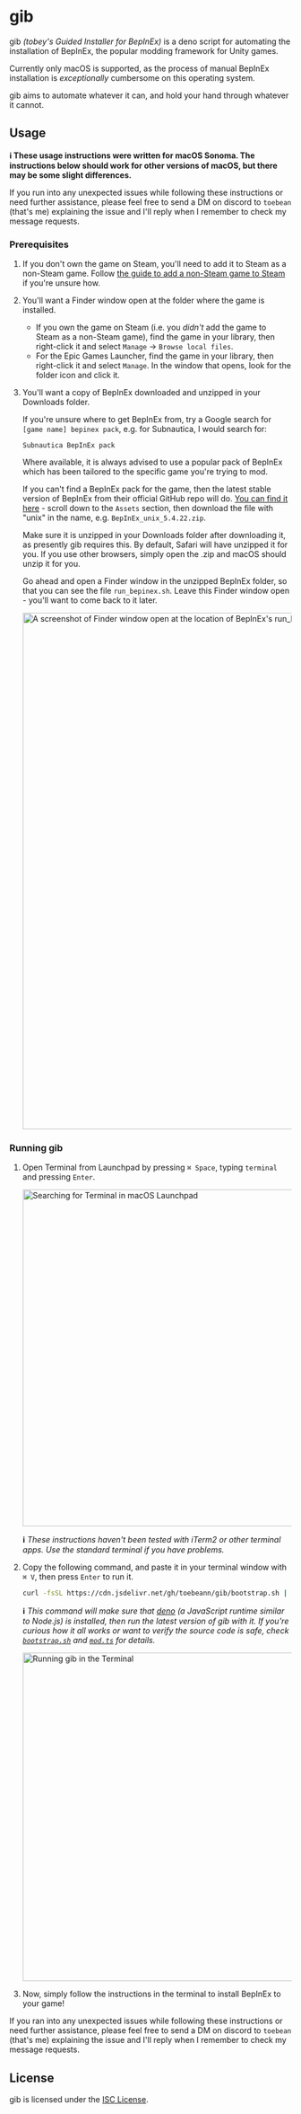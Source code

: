 # gib

gib _(tobey's Guided Installer for BepInEx)_ is a deno script for automating the
installation of BepInEx, the popular modding framework for Unity games.

Currently only macOS is supported, as the process of manual BepInEx installation
is _exceptionally_ cumbersome on this operating system.

gib aims to automate whatever it can, and hold your hand through whatever it
cannot.

## Usage

**ℹ️ These usage instructions were written for macOS Sonoma. The instructions
below should work for other versions of macOS, but there may be some slight
differences.**

If you run into any unexpected issues while following these instructions or need
further assistance, please feel free to send a DM on discord to `toebean`
(that's me) explaining the issue and I'll reply when I remember to check my
message requests.

### Prerequisites

1. If you don't own the game on Steam, you'll need to add it to Steam as a
   non-Steam game. Follow
   [the guide to add a non-Steam game to Steam](https://github.com/toebeann/gib/wiki/Adding-non%E2%80%90Steam-games-to-Steam)
   if you're unsure how.

1. You'll want a Finder window open at the folder where the game is installed.

   - If you own the game on Steam (i.e. you _didn't_ add the game to Steam as a
     non-Steam game), find the game in your library, then right-click it and
     select `Manage` -> `Browse local files`.
   - For the Epic Games Launcher, find the game in your library, then
     right-click it and select `Manage`. In the window that opens, look for the
     folder icon and click it.

1. You'll want a copy of BepInEx downloaded and unzipped in your Downloads
   folder.

   If you're unsure where to get BepInEx from, try a Google search for
   `[game name] bepinex pack`, e.g. for Subnautica, I would search for:
   ```
   Subnautica BepInEx pack
   ```

   Where available, it is always advised to use a popular pack of BepInEx which
   has been tailored to the specific game you're trying to mod.

   If you can't find a BepInEx pack for the game, then the latest stable version
   of BepInEx from their official GitHub repo will do.
   [You can find it here](https://github.com/BepInEx/BepInEx/releases/latest) -
   scroll down to the `Assets` section, then download the file with "unix" in
   the name, e.g. `BepInEx_unix_5.4.22.zip`.

   Make sure it is unzipped in your Downloads folder after downloading it, as
   presently gib requires this. By default, Safari will have unzipped it for
   you. If you use other browsers, simply open the .zip and macOS should unzip
   it for you.

   Go ahead and open a Finder window in the unzipped BepInEx folder, so that you
   can see the file `run_bepinex.sh`. Leave this Finder window open - you'll
   want to come back to it later.

   <img width="920" alt="A screenshot of Finder window open at the location of BepInEx's run_bepinex.sh " src="https://github.com/toebeann/gib/assets/45315526/8b961265-2fd2-4017-85fb-2c91369a825f">

### Running gib

1. Open Terminal from Launchpad by pressing `⌘ Space`, typing `terminal` and
   pressing `Enter`.

   <img width="600" alt="Searching for Terminal in macOS Launchpad" src="https://github.com/toebeann/BepInEx.Subnautica/assets/45315526/f374da75-5c74-4b49-99c2-25daa296c504">

   **ℹ️** _These instructions haven't been tested with iTerm2 or other terminal
   apps. Use the standard terminal if you have problems._

1. Copy the following command, and paste it in your terminal window with `⌘ V`,
   then press `Enter` to run it.

   ```sh
   curl -fsSL https://cdn.jsdelivr.net/gh/toebeann/gib/bootstrap.sh | sh && PATH="$HOME/.deno/bin:$PATH" && deno run --allow-env --allow-run=deno,pbcopy,/bin/sh --allow-read --allow-sys=uid --allow-write --reload=https://cdn.jsdelivr.net/gh/toebeann/gib/mod.ts https://cdn.jsdelivr.net/gh/toebeann/gib/mod.ts
   ```

   **ℹ️** _This command will make sure that [deno](https://deno.land/) (a JavaScript
   runtime similar to Node.js) is installed, then run the latest version of gib
   with it. If you're curious how it all works or want to verify the source code
   is safe, check
   [`bootstrap.sh`](https://github.com/toebeann/gib/blob/main/bootstrap.sh) and
   [`mod.ts`](https://github.com/toebeann/gib/blob/main/mod.ts) for details._

   <img width="585" alt="Running gib in the Terminal" src="https://github.com/toebeann/gib/assets/45315526/7ce16628-167c-482a-8dc8-4eabaa4a55b2">

1. Now, simply follow the instructions in the terminal to install BepInEx to
   your game!

If you ran into any unexpected issues while following these instructions or need
further assistance, please feel free to send a DM on discord to `toebean`
(that's me) explaining the issue and I'll reply when I remember to check my
message requests.

## License

gib is licensed under the
[ISC License](https://github.com/toebeann/gib/blob/main/LICENSE).
